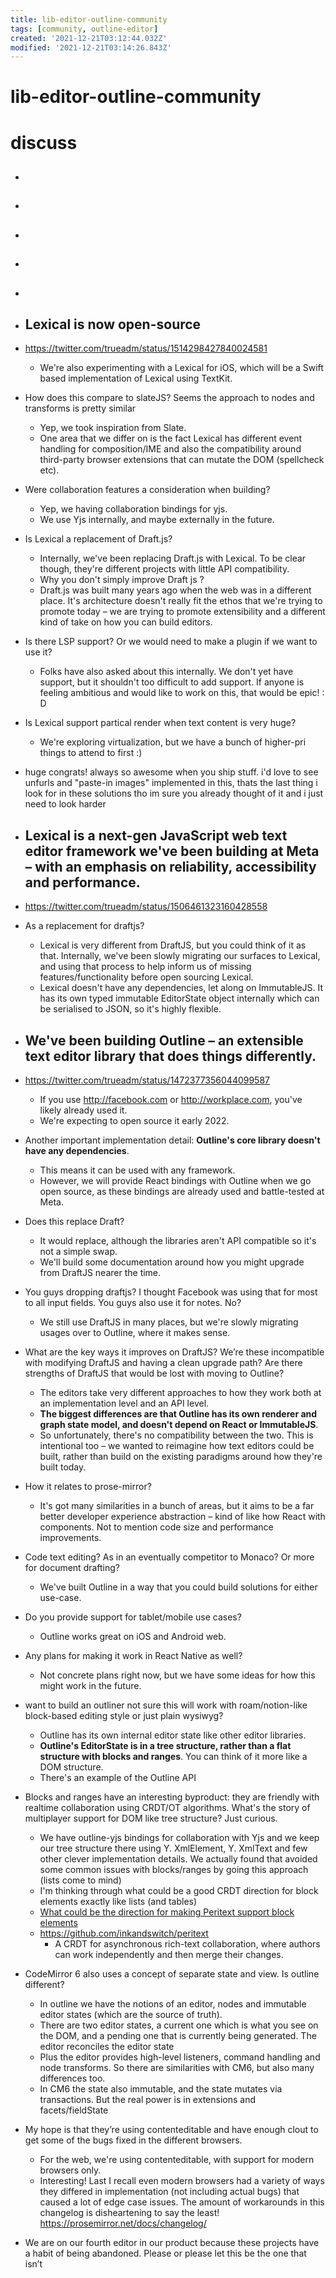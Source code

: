 ```yaml
---
title: lib-editor-outline-community
tags: [community, outline-editor]
created: '2021-12-21T03:12:44.032Z'
modified: '2021-12-21T03:14:26.843Z'
---
```


# lib-editor-outline-community

# discuss

- ## 

- ## 

- ## 

- ## 

- ## 

- ## Lexical is now open-source
- https://twitter.com/trueadm/status/1514298427840024581
  - We're also experimenting with a Lexical for iOS, which will be a Swift based implementation of Lexical using TextKit.

- How does this compare to slateJS? Seems the approach to nodes and transforms is pretty similar
  - Yep, we took inspiration from Slate. 
  - One area that we differ on is the fact Lexical has different event handling for composition/IME and also the compatibility around third-party browser extensions that can mutate the DOM (spellcheck etc).

- Were collaboration features a consideration when building?
  - Yep, we having collaboration bindings for yjs.
  - We use Yjs internally, and maybe externally in the future.

- Is Lexical a replacement of Draft.js?
  - Internally, we've been replacing Draft.js with Lexical. To be clear though, they're different projects with little API compatibility.
  - Why you don't simply improve Draft js ?
  - Draft.js was built many years ago when the web was in a different place. It's architecture doesn't really fit the ethos that we're trying to promote today – we are trying to promote extensibility and a different kind of take on how you can build editors.

- Is there LSP support? Or we would need to make a plugin if we want to use it? 
  - Folks have also asked about this internally. We don't yet have support, but it shouldn't too difficult to add support. If anyone is feeling ambitious and would like to work on this, that would be epic! : D

- Is Lexical support partical render when text content is very huge?
  - We're exploring virtualization, but we have a bunch of higher-pri things to attend to first :)

- huge congrats! always so awesome when you ship stuff. i'd love to see unfurls and "paste-in images" implemented in this, thats the last thing i look for in these solutions tho im sure you already thought of it and i just need to look harder

- ## Lexical is a next-gen JavaScript web text editor framework we've been building at Meta – with an emphasis on reliability, accessibility and performance.
- https://twitter.com/trueadm/status/1506461323160428558
- As a replacement for draftjs?
  - Lexical is very different from DraftJS, but you could think of it as that. Internally, we've been slowly migrating our surfaces to Lexical, and using that process to help inform us of missing features/functionality before open sourcing Lexical.
  - Lexical doesn't have any dependencies, let along on ImmutableJS. It has its own typed immutable EditorState object internally which can be serialised to JSON, so it's highly flexible.

- ## We've been building Outline – an extensible text editor library that does things differently. 
- https://twitter.com/trueadm/status/1472377356044099587
  - If you use http://facebook.com or http://workplace.com, you've likely already used it.
  - We're expecting to open source it early 2022.
- Another important implementation detail: **Outline's core library doesn't have any dependencies**. 
  - This means it can be used with any framework. 
  - However, we will provide React bindings with Outline when we go open source, as these bindings are already used and battle-tested at Meta.
- Does this replace Draft?
  - It would replace, although the libraries aren't API compatible so it's not a simple swap. 
  - We'll build some documentation around how you might upgrade from DraftJS nearer the time.
- You guys dropping draftjs? I thought Facebook was using that for most to all input fields. You guys also use it for notes. No?
  - We still use DraftJS in many places, but we're slowly migrating usages over to Outline, where it makes sense.
- What are the key ways it improves on DraftJS? We’re these incompatible with modifying DraftJS and having a clean upgrade path? Are there strengths of DraftJS that would be lost with moving to Outline?
  - The editors take very different approaches to how they work both at an implementation level and an API level. 
  - **The biggest differences are that Outline has its own renderer and graph state model, and doesn't depend on React or ImmutableJS**.
  - So unfortunately, there's no compatibility between the two. This is intentional too – we wanted to reimagine how text editors could be built, rather than build on the existing paradigms around how they're built today.
- How it relates to prose-mirror?
  - It's got many similarities in a bunch of areas, but it aims to be a far better developer experience abstraction – kind of like how React with components. Not to mention code size and performance improvements.
- Code text editing? As in an eventually competitor to Monaco? Or more for document drafting?
  - We've built Outline in a way that you could build solutions for either use-case.
- Do you provide support for tablet/mobile use cases?
  - Outline works great on iOS and Android web.
- Any plans for making it work in React Native as well?
  - Not concrete plans right now, but we have some ideas for how this might work in the future.

- want to build an outliner not sure this will work with roam/notion-like block-based editing style or just plain wysiwyg?
  - Outline has its own internal editor state like other editor libraries. 
  - **Outline's EditorState is in a tree structure, rather than a flat structure with blocks and ranges**. You can think of it more like a DOM structure.
  - There's an example of the Outline API
- Blocks and ranges have an interesting byproduct: they are friendly with realtime collaboration using CRDT/OT algorithms. What's the story of multiplayer support for DOM like tree structure? Just curious.
  - We have outline-yjs bindings for collaboration with Yjs and we keep our tree structure there using Y. XmlElement, Y. XmlText and few other clever implementation details. We actually found that avoided some common issues with blocks/ranges by going this approach (lists come to mind)
  - I'm thinking through what could be a good CRDT direction for block elements exactly like lists (and tables) 
  - [What could be the direction for making Peritext support block elements](https://github.com/inkandswitch/peritext/issues/27)
  - https://github.com/inkandswitch/peritext
    - A CRDT for asynchronous rich-text collaboration, where authors can work independently and then merge their changes.
- CodeMirror 6 also uses a concept of separate state and view. Is outline different?
  - In outline we have the notions of an editor, nodes and immutable editor states (which are the source of truth). 
  - There are two editor states, a current one which is what you see on the DOM, and a pending one that is currently being generated. The editor reconciles the editor state
  - Plus the editor provides high-level listeners, command handling and node transforms. So there are similarities with CM6, but also many differences too. 
  - In CM6 the state also immutable, and the state mutates via transactions. But the real power is in extensions and facets/fieldState

- My hope is that they’re using contenteditable and have enough clout to get some of the bugs fixed in the different browsers.
  - For the web, we're using contenteditable, with support for modern browsers only.
  - Interesting! Last I recall even modern browsers had a variety of ways they differed in implementation (not including actual bugs) that caused a lot of edge case issues. The amount of workarounds in this changelog is disheartening to say the least! https://prosemirror.net/docs/changelog/
- We are on our fourth editor in our product because these projects have a habit of being abandoned. Please or please let this be the one that isn’t 
